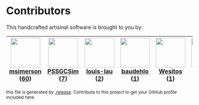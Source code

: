 # Contributors

This handcrafted artisinal software is brought to you by:

| <img height="80" src="https://avatars.githubusercontent.com/u/261635?v=4"><br><a href="https://github.com/msimerson">msimerson</a> (<a href="https://github.com/haraka/haraka-config/commits?author=msimerson">60</a>) | <img height="80" src="https://avatars.githubusercontent.com/u/42121756?v=4"><br><a href="https://github.com/PSSGCSim">PSSGCSim</a> (<a href="https://github.com/haraka/haraka-config/commits?author=PSSGCSim">7</a>) | <img height="80" src="https://avatars.githubusercontent.com/u/1346804?v=4"><br><a href="https://github.com/louis-lau">louis-lau</a> (<a href="https://github.com/haraka/haraka-config/commits?author=louis-lau">2</a>) | <img height="80" src="https://avatars.githubusercontent.com/u/662371?v=4"><br><a href="https://github.com/baudehlo">baudehlo</a> (<a href="https://github.com/haraka/haraka-config/commits?author=baudehlo">1</a>) | <img height="80" src="https://avatars.githubusercontent.com/u/651048?v=4"><br><a href="https://github.com/Wesitos">Wesitos</a> (<a href="https://github.com/haraka/haraka-config/commits?author=Wesitos">1</a>) | <img height="80" src="https://avatars.githubusercontent.com/u/2270015?v=4"><br><a href="https://github.com/oreoluwa">oreoluwa</a> (<a href="https://github.com/haraka/haraka-config/commits?author=oreoluwa">1</a>) | <img height="80" src="https://avatars.githubusercontent.com/u/83369329?v=4"><br><a href="https://github.com/polarismail">polarismail</a> (<a href="https://github.com/haraka/haraka-config/commits?author=polarismail">1</a>) |
| :--------------------------------------------------------------------------------------------------------------------------------------------------------------------------------------------------------------------: | :------------------------------------------------------------------------------------------------------------------------------------------------------------------------------------------------------------------: | :--------------------------------------------------------------------------------------------------------------------------------------------------------------------------------------------------------------------: | :----------------------------------------------------------------------------------------------------------------------------------------------------------------------------------------------------------------: | :-------------------------------------------------------------------------------------------------------------------------------------------------------------------------------------------------------------: | :-----------------------------------------------------------------------------------------------------------------------------------------------------------------------------------------------------------------: | :---------------------------------------------------------------------------------------------------------------------------------------------------------------------------------------------------------------------------: |

<sub>this file is generated by [.release](https://github.com/msimerson/.release).
Contribute to this project to get your GitHub profile included here.</sub>
